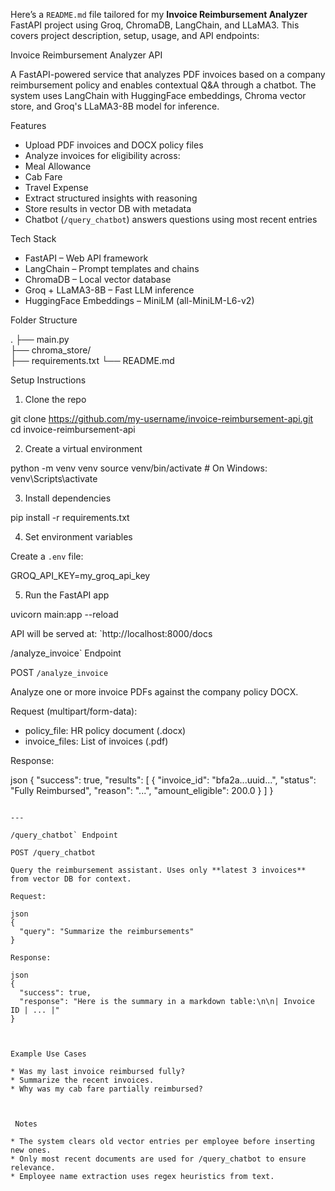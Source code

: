 Here’s a `README.md` file tailored for my **Invoice Reimbursement Analyzer** FastAPI project using Groq, ChromaDB, LangChain, and LLaMA3. 
This covers project description, setup, usage, and API endpoints:

Invoice Reimbursement Analyzer API

A FastAPI-powered service that analyzes PDF invoices based on a company reimbursement policy and enables contextual Q&A through a chatbot. 
The system uses LangChain with HuggingFace embeddings, Chroma vector store, and Groq's LLaMA3-8B model for inference.



 Features

-  Upload PDF invoices and DOCX policy files
-  Analyze invoices for eligibility across:
  - Meal Allowance
  - Cab Fare
  - Travel Expense
-  Extract structured insights with reasoning
-  Store results in vector DB with metadata
-  Chatbot (`/query_chatbot`) answers questions using most recent entries



 Tech Stack

- FastAPI – Web API framework  
- LangChain – Prompt templates and chains  
- ChromaDB – Local vector database  
- Groq + LLaMA3-8B – Fast LLM inference  
- HuggingFace Embeddings – MiniLM (all-MiniLM-L6-v2)



 Folder Structure



.
├── main.py             
├── chroma\_store/        
├── requirements.txt
└── README.md


Setup Instructions

1. Clone the repo

git clone https://github.com/my-username/invoice-reimbursement-api.git
cd invoice-reimbursement-api


2. Create a virtual environment


python -m venv venv
source venv/bin/activate  # On Windows: venv\Scripts\activate


3. Install dependencies


pip install -r requirements.txt


4. Set environment variables

Create a `.env` file:


GROQ_API_KEY=my_groq_api_key


5. Run the FastAPI app


uvicorn main:app --reload


API will be served at: `http://localhost:8000/docs



/analyze_invoice` Endpoint

POST `/analyze_invoice`

Analyze one or more invoice PDFs against the company policy DOCX.

Request (multipart/form-data):

* policy_file: HR policy document (.docx)
* invoice_files: List of invoices (.pdf)

Response:

json
{
  "success": true,
  "results": [
    {
      "invoice_id": "bfa2a...uuid...",
      "status": "Fully Reimbursed",
      "reason": "...",
      "amount_eligible": 200.0
    }
  ]
}
```

---

/query_chatbot` Endpoint

POST /query_chatbot

Query the reimbursement assistant. Uses only **latest 3 invoices** from vector DB for context.

Request:

json
{
  "query": "Summarize the reimbursements"
}

Response:

json
{
  "success": true,
  "response": "Here is the summary in a markdown table:\n\n| Invoice ID | ... |"
}



Example Use Cases

* Was my last invoice reimbursed fully?
* Summarize the recent invoices.
* Why was my cab fare partially reimbursed?



 Notes

* The system clears old vector entries per employee before inserting new ones.
* Only most recent documents are used for /query_chatbot to ensure relevance.
* Employee name extraction uses regex heuristics from text.
